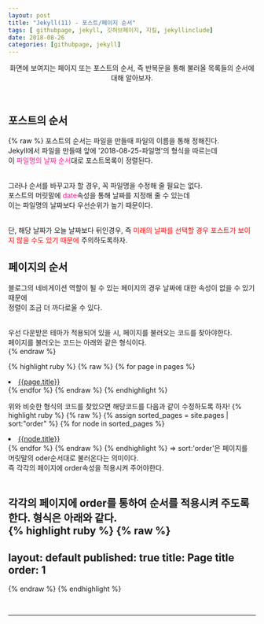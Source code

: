 ```yaml
---
layout: post
title: "Jekyll(11) - 포스트/페이지 순서"
tags: [ githubpage, jekyll, 깃허브페이지, 지킬, jekyllinclude]
date: 2018-08-26
categories: [githubpage, jekyll]
---
```


<p align="center">
    화면에 보여지는 페이지 또는 포스트의 순서, 즉 반복문을 통해 불러올 목록들의 순서에 대해 알아보자.
</p><br/>

## 포스트의 순서
{% raw %}
포스트의 순서는 파일을 만들때 파일의 이름을 통해 정해진다.<br/>
Jekyll에서 파일을 만들때 앞에 '2018-08-25-파일명'의 형식을 따르는데<br/>
이 <font color="deeppink">파일명의 날짜 순서</font>대로 포스트목록이 정렬된다.<br/><br/>

그러나 순서를 바꾸고자 할 경우, 꼭 파일명을 수정해 줄 필요는 없다.<br/>
포스트의 머릿말에 <font color="deeppink">date</font>속성을 통해 날짜를 지정해 줄 수 있는데 <br/>이는 파일명의 날짜보다 우선순위가 높기 때문이다.<br/><br/>

단, 해당 날짜가 오늘 날짜보다 뒤인경우, 즉 <font color="red">미래의 날짜를 선택할 경우 포스트가 보이지 않을 수도 있기 때문에</font> 주의하도록하자.

## 페이지의 순서
블로그의 네비게이션 역할이 될 수 있는 페이지의 경우 날짜에 대한 속성이 없을 수 있기 때문에<br/>
정렬이 조금 더 까다로울 수 있다.<br/><br/>

우선 다운받은 테마가 적용되어 있을 시, 페이지를 불러오는 코드를 찾아야한다.<br/>
페이지를 불러오는 코드는 아래와 같은 형식이다.<br/>
{% endraw %}

{% highlight ruby %}
{% raw %}
{% for page in pages %}
  <li><a href="{{page.url}}">{{page.title}}</a></li>
{% endfor %}
{% endraw %}
{% endhighlight %}
<br/>

위와 비슷한 형식의 코드를 찾았으면 해당코드를 다음과 같이 수정하도록 하자!
{% highlight ruby %}
{% raw %}
{% assign sorted_pages = site.pages | sort:"order" %}
{% for node in sorted_pages %}
  <li><a href="{{node.url}}">{{node.title}}</a></li>
{% endfor %}
{% endraw %}
{% endhighlight %}
=> sort:'order'은 페이지를 머릿말의 oder순서대로 불러온다는 의미이다.<br/>
즉 각각의 페이지에 order속성을 적용시켜 주어야한다.<br/><br/>

각각의 페이지에 order를 통하여 순서를 적용시켜 주도록한다.
형식은 아래와 같다.<br/>
{% highlight ruby %}
{% raw %}
---
layout: default
published: true
title: Page title
order: 1
---
{% endraw %}
{% endhighlight %}

<br/>
<hr/>